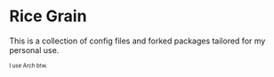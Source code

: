 # Rice Grain

This is a collection of config files and forked packages tailored for my personal use.

<sup><sub>I use Arch btw.</sub></sup>
